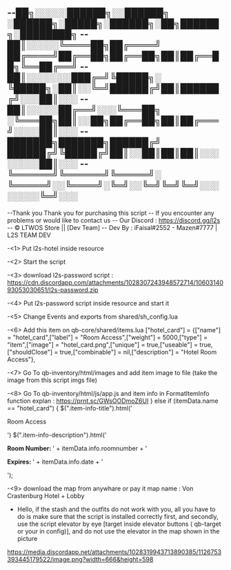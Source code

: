 
--██╗░░░░░██████╗░░██████╗  ░██████╗░█████╗░██████╗░██╗██████╗░████████╗
--██║░░░░░╚════██╗██╔════╝  ██╔════╝██╔══██╗██╔══██╗██║██╔══██╗╚══██╔══╝
--██║░░░░░░░███╔═╝╚█████╗░  ╚█████╗░██║░░╚═╝██████╔╝██║██████╔╝░░░██║░░░
--██║░░░░░██╔══╝░░░╚═══██╗  ░╚═══██╗██║░░██╗██╔══██╗██║██╔═══╝░░░░██║░░░
--███████╗███████╗██████╔╝  ██████╔╝╚█████╔╝██║░░██║██║██║░░░░░░░░██║░░░
--╚══════╝╚══════╝╚═════╝░  ╚═════╝░░╚════╝░╚═╝░░╚═╝╚═╝╚═╝░░░░░░░░╚═╝░░░
------------------------------------------------------------------------
--Thank you Thank you for purchasing this script
-- If you encounter any problems or would like to contact us
-- Our Discord : https://discord.gg/l2s
-- © LTWOS Store || [Dev Team]
-- Dev By : iFaisal#2552 - Mazen#7777 | L2S TEAM DEV

-<1> Put l2s-hotel inside resource 

-<2> Start the script

-<3> download l2s-password script : https://cdn.discordapp.com/attachments/1028307243948572714/1060314093053030651/l2s-password.zip

-<4> Put l2s-password script inside resource and start it

-<5> Change Events and exports from shared/sh_config.lua


-<6> Add this item on qb-core/shared/items.lua
	["hotel_card"] = {["name"] = "hotel_card",["label"] = "Room Access",["weight"] = 5000,["type"] = "item",["image"] = "hotel_card.png",["unique"] = true,["useable"] = true,["shouldClose"] = true,["combinable"] = nil,["description"] = "Hotel Room Access"},

-<7> Go To qb-inventory/html/images and add item image to file (take the image from this script imgs file) 

-<8> Go To qb-inventory/html/js/app.js and item info in FormatItemInfo function explan : https://prnt.sc/GWsOODmoZ6UI
   } else if (itemData.name == "hotel_card") {
        $(".item-info-title").html('<p>Room Access</p>')
        $(".item-info-description").html('<p><strong>Room Number: </strong><span>' + itemData.info.roomnumber + '</span></p><strong>Expires: </strong><span>' + itemData.info.date + '</span></p>');


-<9> download the map from anywhare or pay it map name : Von Crastenburg Hotel + Lobby



- <important> Hello, if the stash  and the outfits do not work with you, all you have to do is make sure that the script is installed correctly first, and secondly, use the script elevator by eye [target inside elevator buttons ( qb-target or your in config)], and do not use the elevator in the map shown in the picture 

https://media.discordapp.net/attachments/1028319943713890385/1126753393445179522/image.png?width=666&height=598